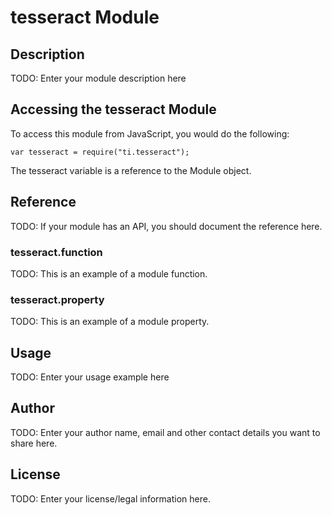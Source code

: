 # tesseract Module

## Description

TODO: Enter your module description here

## Accessing the tesseract Module

To access this module from JavaScript, you would do the following:

    var tesseract = require("ti.tesseract");

The tesseract variable is a reference to the Module object.

## Reference

TODO: If your module has an API, you should document
the reference here.

### tesseract.function

TODO: This is an example of a module function.

### tesseract.property

TODO: This is an example of a module property.

## Usage

TODO: Enter your usage example here

## Author

TODO: Enter your author name, email and other contact
details you want to share here.

## License

TODO: Enter your license/legal information here.
